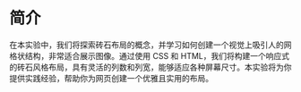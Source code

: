 # 简介

在本实验中，我们将探索砖石布局的概念，并学习如何创建一个视觉上吸引人的网格状结构，非常适合展示图像。通过使用 CSS 和 HTML，我们将构建一个响应式的砖石风格布局，具有灵活的列数和列宽，能够适应各种屏幕尺寸。本实验将为你提供实践经验，帮助你为网页创建一个优雅且实用的布局。
